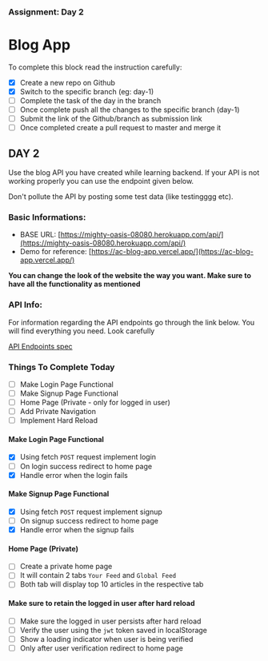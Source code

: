 ### Assignment: Day 2

# Blog App

To complete this block read the instruction carefully:

- [x] Create a new repo on Github
- [x] Switch to the specific branch (eg: day-1)
- [ ] Complete the task of the day in the branch
- [ ] Once complete push all the changes to the specific branch (day-1)
- [ ] Submit the link of the Github/branch as submission link
- [ ] Once completed create a pull request to master and merge it

## DAY 2

Use the blog API you have created while learning backend. If your API is not working properly you can use the endpoint given below.

Don't pollute the API by posting some test data (like testingggg etc).

### Basic Informations:

- BASE URL: [https://mighty-oasis-08080.herokuapp.com/api/](https://mighty-oasis-08080.herokuapp.com/api/)
- Demo for reference: [https://ac-blog-app.vercel.app/](https://ac-blog-app.vercel.app/)

**You can change the look of the website the way you want. Make sure to have all the functionality as mentioned**

### API Info:

For information regarding the API endpoints go through the link below. You will find everything you need. Look carefully

[API Endpoints spec](https://gist.github.com/nnnkit/88db374b4ce62587a86bb32dd0b36ccb)

### Things To Complete Today

- [ ] Make Login Page Functional
- [ ] Make Signup Page Functional
- [ ] Home Page (Private - only for logged in user)
- [ ] Add Private Navigation
- [ ] Implement Hard Reload

#### Make Login Page Functional

- [x] Using fetch `POST` request implement login
- [ ] On login success redirect to home page
- [x] Handle error when the login fails

#### Make Signup Page Functional

- [x] Using fetch `POST` request implement signup
- [ ] On signup success redirect to home page
- [x] Handle error when the signup fails

#### Home Page (Private)

- [ ] Create a private home page
- [ ] It will contain 2 tabs `Your Feed` and `Global Feed`
- [ ] Both tab will display top 10 articles in the respective tab

#### Make sure to retain the logged in user after hard reload

- [ ] Make sure the logged in user persists after hard reload
- [ ] Verify the user using the `jwt` token saved in localStorage
- [ ] Show a loading indicator when user is being verified
- [ ] Only after user verification redirect to home page
